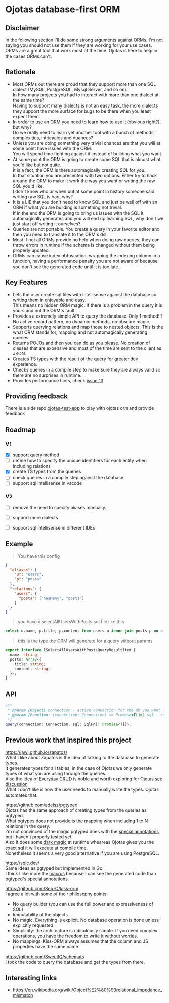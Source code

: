# Ojotas database-first ORM

## Disclaimer
In the following section I'll do some strong arguments against ORMs. I'm not saying you should not use them if they are working for your use cases.  
ORMs are a great tool that work most of the time. Ojotas is here to help in the cases ORMs can't.  

## Rationale
- Most ORMs out there are proud that they support more than one SQL dialect (MySQL, PostgreSQL, Mysql Server, and so on).  
In how many projects you had to interact with more than one dialect at the same time?  
Having to support many dialects is not an easy task, the more dialects they support the more surface for bugs to be there when you least expect them.
- In order to use an ORM you need to learn how to use it (obvious right?), but why?  
Do we really need to learn yet another tool with a bunch of methods, complexities, intricacies and nuances?
- Unless you are doing something very trivial chances are that you will at some point have issues with the ORM.  
You will spend time fighting against it instead of building what you want.
- At some point the ORM is going to create some SQL that is almost what you'd like but not quite.  
It is a fact, the ORM is there automagically creating SQL for you.  
In that situation you are presented with two options. Either try to hack around the ORM to make it work the way you want or writing the raw SQL you'd like.  
I don't know who or when but at some point in history someone said writing raw SQL is bad, why?
- It is a LIE that you don't need to know SQL and just be well off with an ORM if what you are building is something not trivial.  
If in the end the ORM is going to bring us issues with the SQL it automagically generates and you will end up learning SQL, why don't we just start off writing it ourselves?
- Queries are not portable. You create a query in your favorite editor and then you need to translate it to the ORM's dsl.
- Most if not all ORMs provide no help when doing raw queries, they can throw errors in runtime if the schema is changed without them being properly updated.
- ORMs can cause index obfuscation, wrapping the indexing column in a function, having a performance penalty you are not aware of because you don't see the generated code until it is too late. 


## Key Features
- Lets the user create sql files with intellisense against the database so writing them in enjoyable and easy.  
This means no hidden ORM magic. If there is a problem in the query it is yours and not the ORM's fault.
- Provides a extremely simple API to query the database. Only 1 method!!!
No active record pattern, no dynamic methods, no obscure magic.
- Supports querying relations and map those to nested objects. This is the what ORM stands for, mapping and not automagically generating queries.
- Returns POJOs and then you can do as you please. No creation of classes that are expensive and most of the time are sent to the client as JSON.
- Creates TS types with the result of the query for greater dev experience.
- Checks queries in a compile step to make sure they are always valid so there are no surprises in runtime.
- Provides performance hints, check [issue 13](https://github.com/agiletiger/ojotas/issues/13)

## Providing feedback
There is a side repo [ojotas-test-app](https://github.com/agiletiger/ojotas-test-app) to play with ojotas orm and provide feedback

## Roadmap
### V1
- [x] support query method
- [ ] define how to specify the unique identifiers for each entity when including relations
- [x] create TS types from the queries
- [ ] check queries in a compile step against the database
- [ ] support sql intellisense in vscode

### V2
- [ ] remove the need to specify aliases manually.
- [ ] support more dialects
- [ ] support sql intellisense in different IDEs


## Example 
> You have this config
```json
{
  "aliases": {
    "u": "users",
    "p": "posts"
  },
  "relations": {
    "users": {
      "posts": ["hasMany", "posts"] 
    }
  }
}
```
> you have a selectAllUsersWithPosts.sql file like this
```sql
select u.name, p.title, p.content from users u inner join posts p on u.id = p.user_id
```
> this is the type the ORM will generate for a query without params
```ts
export interface ISelectAllUsersWithPostsQueryResultItem {
  name: string;
  posts: Array<{
    title: string;
    content: string;
  }>;
}
```


## API
```ts
/** 
 * @param {Object} connection - active connection for the db you want to query.
 * @param {Function: (connection: Connection) => Promise<T[]>} sql - compiled representation of written sql string with type definitions.
 */
query(connection: Connection, sql: SqlFn): Promise<T[]>;
```


## Previous work that inspired this project
https://jawj.github.io/zapatos/  
What I like about Zapatos is the idea of talking to the database to generate types.  
It generates types for all tables, in the case of Ojotas we only generate types of what you are using through the queries.  
Also the idea of [Everyday CRUD](https://jawj.github.io/zapatos/#everyday-crud) is noble and worth exploring for Ojotas [see discussion](https://github.com/agiletiger/ojotas/discussions/24)  
What I don't like is how the user needs to manually write the types. Ojotas automates that.

https://github.com/adelsz/pgtyped  
Ojotas has the same approach of creating types from the queries as pgtyped.  
What pgtypes does not provide is the mapping when including 1 to N relations in the query.  
I'm not convinced of the magic pgtyped does with the [special annotations](https://pgtyped.dev/docs/sql-file) but I haven't properly tested yet.  
Also It does some [dark magic](https://github.com/adelsz/pgtyped/blob/master/packages/runtime/src/preprocessor-sql.ts) at runtime wheareas Ojotas gives you the exact sql it will execute at compile time.  
Nonetheless it seems a very good alternative if you are using PostgreSQL.

https://sqlc.dev/  
Same ideas as pgtyped but implemented in Go.  
I think I like more the [macros](https://docs.sqlc.dev/en/stable/reference/macros.html) because I can see the generated code than pgtyped's special annotations. 

https://github.com/Seb-C/kiss-orm  
I agree a lot with some of their philosophy points:
- No query builder (you can use the full power and expressiveness of SQL)
- Immutability of the objects
- No magic. Everything is explicit. No database operation is done unless explicitly requested.
- Simplicity: the architecture is ridiculously simple. If you need complex operations, you have the freedom to write it without worries.
- No mappings: Kiss-ORM always assumes that the column and JS properties have the same name.

https://github.com/SweetIQ/schemats  
I took the code to query the database and get the types from there.  

## Interesting links
- https://en.wikipedia.org/wiki/Object%E2%80%93relational_impedance_mismatch

